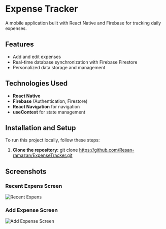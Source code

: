 # Expense Tracker

A mobile application built with React Native and Firebase for tracking daily expenses.

## Features
- Add and edit expenses
- Real-time database synchronization with Firebase Firestore
- Personalized data storage and management

## Technologies Used
- **React Native**
- **Firebase** (Authentication, Firestore)
- **React Navigation** for navigation
- **useContext** for state management

## Installation and Setup
To run this project locally, follow these steps:

1. **Clone the repository:**
   git clone https://github.com/Resan-ramazan/ExpenseTracker.git
## Screenshots

### Recent Expens Screen
![Recent Expens](./assets/recent.png)

### Add Expense Screen
![Add Expense Screen](./assets/add.png)
